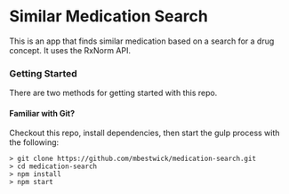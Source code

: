 # Similar Medication Search

This is an app that finds similar medication based on a search for a drug concept. It uses the RxNorm API.

### Getting Started

There are two methods for getting started with this repo.

#### Familiar with Git?
Checkout this repo, install dependencies, then start the gulp process with the following:

```
> git clone https://github.com/mbestwick/medication-search.git
> cd medication-search
> npm install
> npm start
```
